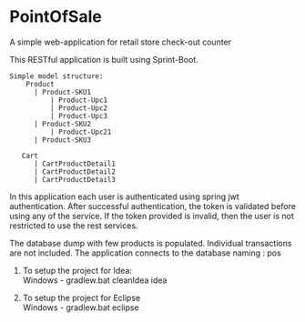 # PointOfSale
A simple web-application for retail store check-out counter
  
This RESTful application is built using Sprint-Boot.  

```
Simple model structure:  
    Product  
      | Product-SKU1  
          | Product-Upc1  
          | Product-Upc2  
          | Product-Upc3  
      | Product-SKU2  
          | Product-Upc21  
      | Product-SKU3  
        
   Cart  
      | CartProductDetail1  
      | CartProductDetail2  
      | CartProductDetail3  
```        
In this application each user is authenticated using spring jwt authentication. After successful authentication, the token is validated before using any of the service. If the token provided is invalid, then the user is not restricted to use the rest services.  

The database dump with few products is populated. Individual transactions are not included. The application connects to the database  naming : pos

1. To setup the project for Idea:  
	Windows - gradlew.bat cleanIdea idea  
  
2. To setup the project for Eclipse  
	Windows - gradlew.bat eclipse  
  
